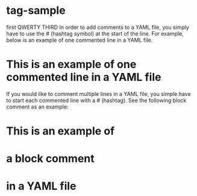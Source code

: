 # tag-sample
first
QWERTY
THIRD 
In order to add comments to a YAML file, you simply have to use the # (hashtag symbol) at the start of the line. For example, below is an example of one commented line in a YAML file. 

# This is an example of one commented line in a YAML file 

If you would like to comment multiple lines in a YAML file, you simple have to start each commented line with a # (hashtag). See the following block comment as an example:

# This is an example of 
# a block comment
# in a YAML file 